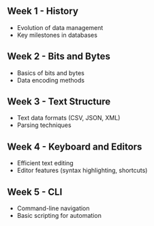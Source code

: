 ## Week 1 - History
- Evolution of data management
- Key milestones in databases

## Week 2 - Bits and Bytes
- Basics of bits and bytes
- Data encoding methods

## Week 3 - Text Structure
- Text data formats (CSV, JSON, XML)
- Parsing techniques

## Week 4 - Keyboard and Editors
- Efficient text editing
- Editor features (syntax highlighting, shortcuts)
  
## Week 5 - CLI
- Command-line navigation
- Basic scripting for automation

